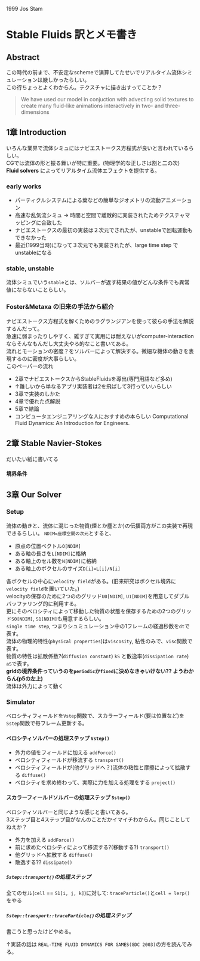 1999 Jos Stam

# Stable Fluids 訳とメモ書き

## Abstract

この時代の前まで、不安定なschemeで演算してたせいでリアルタイム流体シミュレーションは厳しかったらしい。   
この行ちょっとよくわからん。テクスチャに描き出すってことか？

>  We have used our model in conjuction with advecting solid textures to create many fluid-like animations interactively in two- and three-dimensions

## 1章 Introduction

いろんな業界で流体シミュにはナビエストークス方程式が良いと言われているらしい。   
CGでは流体の形と振る舞いが特に重要。(物理学的な正しさは割と二の次)   
**Fluid solvers** によってリアルタイム流体エフェクトを提供する。   

### early works

- パーティクルシステムによる葉などの簡単なジオメトリの流動アニメーション
- 高速な乱気流シミュ -> 時間と空間で離散的に実装されたためテクスチャマッピングに合致した
- ナビエストークスの最初の実装は２次元でされたが、unstableで回転運動もできなかった
- 最近(1999当時)になって３次元でも実装されたが、large time step で unstableになる

### stable, unstable

流体シミュでいう`stable`とは、ソルバーが返す結果の値がどんな条件でも異常値にならないことらしい。     

### Foster&Metaxa の旧来の手法から紹介

ナビエストークス方程式を解くためのラグランジアンを使って彼らの手法を解説するんだって。   
急速に弱まったりしやすく、雑すぎて実用には耐えないがcomputer-interactionならそんなもんだし大丈夫やろ的なこと書いてある。   
流れとモーションの密度？をソルバーによって解決する。微細な機体の動きを表現するのに密度が大事らしい。   
このペーパーの流れ

- 2章でナビエストークスからStableFluidsを導出(専門用語など多め)
- ↑難しいから単なるアプリ実装者は2を飛ばして3行っていいらしい
- 3章で実装のしかた
- 4章で優れた点解説
- 5章で結論
- コンピュータエンジニアリングな人におすすめの本らしい Computational Fluid Dynamics: An Introduction for Engineers. 

## 2章 Stable Navier-Stokes

だいたい紙に書いてる   

#### 境界条件





## 3章 Our Solver

### Setup

流体の動きと、流体に混じった物質(煙とか塵とか)の伝播両方がこの実装で再現できるらしい。
`NDIM=座標空間の次元`とすると、

- 原点の位置ベクトル`O[NDIM]`
- ある軸の長さを`L[NDIM]`に格納
-  ある軸上のセル数を`N[NDIM]`に格納
-   ある軸上のボクセルのサイズ`D[i]=L[i]/N[i]`

各ボクセルの中心に`velocity field`がある。(旧来研究はボクセル境界に`velocity field`を置いていた。)   
velocityの保存のために2つののグリッド`U0[NDIM]`, `U1[NDIM]`を用意してダブルバッファリング的に利用する。   
更にそのベロシティによって移動した物質の状態を保存するための2つのグリッド`S0[NDIM]`, `S1[NDIM]`も用意するらしい。   
`single time step`, つまりシュミュレーション中の1フレームの経過秒数を`dt`で表す。   
流体の物理的特性(`physical properties`)は`viscosity`, 粘性のみで、`visc`関数で表す。   
物質の特性は拡散係数?(`diffusion constant`) `kS` と散逸率(`dissipation rate`) `aS`で表す。   
**gridの境界条件っていうのを`periodic`か`fixed`に決めなきゃいけない?? ようわからん(p5の左上)**   
流体は外力によって動く

### Simulator

ベロシティフィールドを`Vstep`関数で、スカラーフィールド(要は位置など)を`Sstep`関数で毎フレーム更新する。   

#### ベロシティソルバーの処理ステップ `Vstep()`

- 外力の値をフィールドに加える `addForce()`
- ベロシティフィールドが移流する `transport()`
- ベロシティフィールドが(他グリッドへ？)流体の粘性と摩擦によって拡散する `diffuse()`
- ベロシティを求め終わって、実際に力を加える処理をする `project()`

#### スカラーフィールドソルバーの処理ステップ `Sstep()`

ベロシティソルバーと同じような感じと書いてある。  
3ステップ目と4ステップ目がなんのことだかイマイチわからん。同じことしてねえか？

- 外力を加える `addForce()`
- 前に求めたベロシティによって移流する?(移動する?) `transport()`
- 他グリッドへ拡散する `diffuse()`
- 散逸する?? `dissipate()`

##### `Sstep::transport()`の処理ステップ

全てのセル(`cell` == `S1[i, j, k]`)に対して:  `traceParticle()`と`cell = lerp()`をやる   

##### `Sstep::transport::traceParticle()`の処理ステップ

書こうと思ったけどやめる。   


↑実装の話は `REAL-TIME FLUID DYNAMICS FOR GAMES(GDC 2003)`の方を読んでみる。

